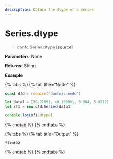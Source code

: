 ```yaml
---
description: Obtain the dtype of a series
---
```


# Series.dtype

> danfo.Series.dtype  \[[source](https://github.com/opensource9ja/danfojs/blob/master/danfojs/src/core/generic.js#L197)]

**Parameters**: None

**Returns:** String

**Example**

{% tabs %}
{% tab title="Node" %}
```javascript
const dfd = require("danfojs-node")

let data1 = [30.21091, 40.190901, 3.564, 5.0212]
let sf1 = new dfd.Series(data1)

console.log(sf1.dtype)
```
{% endtab %}
{% endtabs %}

{% tabs %}
{% tab title="Output" %}
```
float32
```
{% endtab %}
{% endtabs %}
